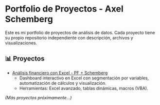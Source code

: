 # Portfolio de Proyectos - Axel Schemberg

Este es mi portfolio de proyectos de análisis de datos. Cada proyecto tiene su propio repositorio independiente con descripción, archivos y visualizaciones.

## 📊 Proyectos

- [Análisis financiero con Excel - PF + Schemberg](https://github.com/AxelSchemberg/analisis-financiero-pf)
  - Dashboard interactivo en Excel con segmentación por variables, automatización de cálculos y visualización.
  - Herramientas: Excel avanzado, tablas dinámicas, macros (VBA).

_(Más proyectos próximamente...)_
